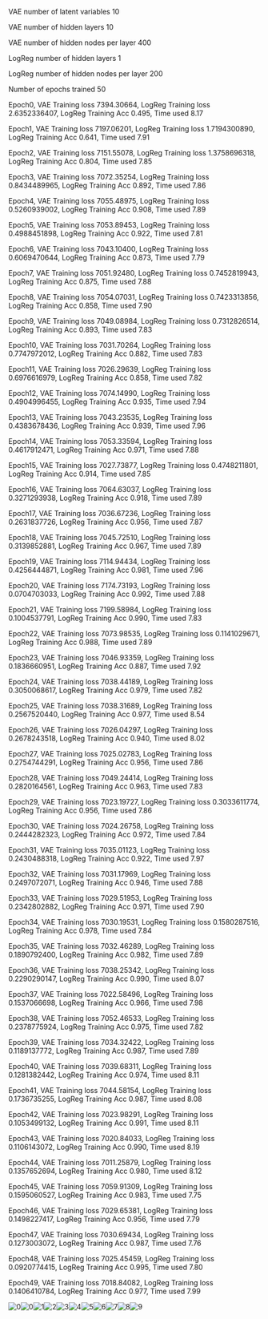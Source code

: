 VAE number of latent variables 	10

VAE number of hidden layers 	10

VAE number of hidden nodes per layer 	400

LogReg number of hidden layers 	1

LogReg number of hidden nodes per layer 	200

Number of epochs trained 	50

Epoch0, VAE Training loss 7394.30664, LogReg Training loss 2.6352336407, LogReg Training Acc 0.495, Time used 8.17

Epoch1, VAE Training loss 7197.06201, LogReg Training loss 1.7194300890, LogReg Training Acc 0.641, Time used 7.91

Epoch2, VAE Training loss 7151.55078, LogReg Training loss 1.3758696318, LogReg Training Acc 0.804, Time used 7.85

Epoch3, VAE Training loss 7072.35254, LogReg Training loss 0.8434489965, LogReg Training Acc 0.892, Time used 7.86

Epoch4, VAE Training loss 7055.48975, LogReg Training loss 0.5260939002, LogReg Training Acc 0.908, Time used 7.89

Epoch5, VAE Training loss 7053.89453, LogReg Training loss 0.4988451898, LogReg Training Acc 0.922, Time used 7.81

Epoch6, VAE Training loss 7043.10400, LogReg Training loss 0.6069470644, LogReg Training Acc 0.873, Time used 7.79

Epoch7, VAE Training loss 7051.92480, LogReg Training loss 0.7452819943, LogReg Training Acc 0.875, Time used 7.88

Epoch8, VAE Training loss 7054.07031, LogReg Training loss 0.7423313856, LogReg Training Acc 0.858, Time used 7.90

Epoch9, VAE Training loss 7049.08984, LogReg Training loss 0.7312826514, LogReg Training Acc 0.893, Time used 7.83

Epoch10, VAE Training loss 7031.70264, LogReg Training loss 0.7747972012, LogReg Training Acc 0.882, Time used 7.83

Epoch11, VAE Training loss 7026.29639, LogReg Training loss 0.6976616979, LogReg Training Acc 0.858, Time used 7.82

Epoch12, VAE Training loss 7074.14990, LogReg Training loss 0.4904996455, LogReg Training Acc 0.935, Time used 7.94

Epoch13, VAE Training loss 7043.23535, LogReg Training loss 0.4383678436, LogReg Training Acc 0.939, Time used 7.96

Epoch14, VAE Training loss 7053.33594, LogReg Training loss 0.4617912471, LogReg Training Acc 0.971, Time used 7.88

Epoch15, VAE Training loss 7027.73877, LogReg Training loss 0.4748211801, LogReg Training Acc 0.914, Time used 7.85

Epoch16, VAE Training loss 7064.63037, LogReg Training loss 0.3271293938, LogReg Training Acc 0.918, Time used 7.89

Epoch17, VAE Training loss 7036.67236, LogReg Training loss 0.2631837726, LogReg Training Acc 0.956, Time used 7.87

Epoch18, VAE Training loss 7045.72510, LogReg Training loss 0.3139852881, LogReg Training Acc 0.967, Time used 7.89

Epoch19, VAE Training loss 7114.94434, LogReg Training loss 0.4256444871, LogReg Training Acc 0.981, Time used 7.96

Epoch20, VAE Training loss 7174.73193, LogReg Training loss 0.0704703033, LogReg Training Acc 0.992, Time used 7.88

Epoch21, VAE Training loss 7199.58984, LogReg Training loss 0.1004537791, LogReg Training Acc 0.990, Time used 7.83

Epoch22, VAE Training loss 7073.98535, LogReg Training loss 0.1141029671, LogReg Training Acc 0.988, Time used 7.89

Epoch23, VAE Training loss 7046.93359, LogReg Training loss 0.1836660951, LogReg Training Acc 0.887, Time used 7.92

Epoch24, VAE Training loss 7038.44189, LogReg Training loss 0.3050068617, LogReg Training Acc 0.979, Time used 7.82

Epoch25, VAE Training loss 7038.31689, LogReg Training loss 0.2567520440, LogReg Training Acc 0.977, Time used 8.54

Epoch26, VAE Training loss 7026.04297, LogReg Training loss 0.2678243518, LogReg Training Acc 0.940, Time used 8.02

Epoch27, VAE Training loss 7025.02783, LogReg Training loss 0.2754744291, LogReg Training Acc 0.956, Time used 7.86

Epoch28, VAE Training loss 7049.24414, LogReg Training loss 0.2820164561, LogReg Training Acc 0.963, Time used 7.83

Epoch29, VAE Training loss 7023.19727, LogReg Training loss 0.3033611774, LogReg Training Acc 0.956, Time used 7.86

Epoch30, VAE Training loss 7024.26758, LogReg Training loss 0.2444282323, LogReg Training Acc 0.972, Time used 7.84

Epoch31, VAE Training loss 7035.01123, LogReg Training loss 0.2430488318, LogReg Training Acc 0.922, Time used 7.97

Epoch32, VAE Training loss 7031.17969, LogReg Training loss 0.2497072071, LogReg Training Acc 0.946, Time used 7.88

Epoch33, VAE Training loss 7029.51953, LogReg Training loss 0.2342802882, LogReg Training Acc 0.971, Time used 7.90

Epoch34, VAE Training loss 7030.19531, LogReg Training loss 0.1580287516, LogReg Training Acc 0.978, Time used 7.84

Epoch35, VAE Training loss 7032.46289, LogReg Training loss 0.1890792400, LogReg Training Acc 0.982, Time used 7.89

Epoch36, VAE Training loss 7038.25342, LogReg Training loss 0.2290290147, LogReg Training Acc 0.990, Time used 8.07

Epoch37, VAE Training loss 7022.58496, LogReg Training loss 0.1537066698, LogReg Training Acc 0.966, Time used 7.98

Epoch38, VAE Training loss 7052.46533, LogReg Training loss 0.2378775924, LogReg Training Acc 0.975, Time used 7.82

Epoch39, VAE Training loss 7034.32422, LogReg Training loss 0.1189137772, LogReg Training Acc 0.987, Time used 7.89

Epoch40, VAE Training loss 7039.68311, LogReg Training loss 0.1281382442, LogReg Training Acc 0.974, Time used 8.11

Epoch41, VAE Training loss 7044.58154, LogReg Training loss 0.1736735255, LogReg Training Acc 0.987, Time used 8.08

Epoch42, VAE Training loss 7023.98291, LogReg Training loss 0.1053499132, LogReg Training Acc 0.991, Time used 8.11

Epoch43, VAE Training loss 7020.84033, LogReg Training loss 0.1106143072, LogReg Training Acc 0.990, Time used 8.19

Epoch44, VAE Training loss 7011.25879, LogReg Training loss 0.1357652694, LogReg Training Acc 0.980, Time used 8.12

Epoch45, VAE Training loss 7059.91309, LogReg Training loss 0.1595060527, LogReg Training Acc 0.983, Time used 7.75

Epoch46, VAE Training loss 7029.65381, LogReg Training loss 0.1498227417, LogReg Training Acc 0.956, Time used 7.79

Epoch47, VAE Training loss 7030.69434, LogReg Training loss 0.1273003072, LogReg Training Acc 0.987, Time used 7.76

Epoch48, VAE Training loss 7025.45459, LogReg Training loss 0.0920774415, LogReg Training Acc 0.995, Time used 7.80

Epoch49, VAE Training loss 7018.84082, LogReg Training loss 0.1406410784, LogReg Training Acc 0.977, Time used 7.99

![0](./0.png)![0](./0.png)![1](./1.png)![2](./2.png)![3](./3.png)![4](./4.png)![5](./5.png)![6](./6.png)![7](./7.png)![8](./8.png)![9](./9.png)